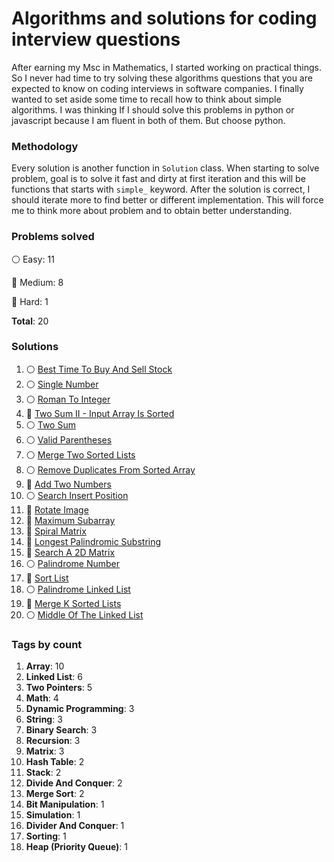 # Algorithms and solutions for coding interview questions

After earning my Msc in Mathematics, I started working on practical things. 
So I never had time to try solving these algorithms questions that you are expected to know on 
coding interviews in software companies.
I finally wanted to set aside some time to recall how to think about simple algorithms.
I was thinking If I should solve this problems in python or javascript because I am fluent in both of them.
But choose python.


### Methodology
Every solution is another function in `Solution` class.
When starting to solve problem, goal is to solve it fast and dirty at first iteration and this will
be functions that starts with `simple_` keyword.
After the solution is correct, I should iterate more to find better or different implementation. This will force me 
to think more about problem and to obtain better understanding.


### Problems solved

:white_circle: Easy: 11

:large_blue_circle: Medium: 8

:red_circle: Hard: 1

__Total__: 20

### Solutions

1. :white_circle: [Best Time To Buy And Sell Stock](./leetCode/121_best_time_to_buy_and_sell_stock.py)
2. :white_circle: [Single Number](./leetCode/136_single_number.py)
3. :white_circle: [Roman To Integer](./leetCode/13_roman_to_integer.py)
4. :large_blue_circle: [Two Sum II - Input Array Is Sorted](./leetCode/167_two_sum_ii.py)
5. :white_circle: [Two Sum](./leetCode/1_two_sum.py)
6. :white_circle: [Valid Parentheses](./leetCode/20_valid_parentheses.py)
7. :white_circle: [Merge Two Sorted Lists](./leetCode/21_merge_two_sorted_lists.py)
8. :white_circle: [Remove Duplicates From Sorted Array](./leetCode/26_remove_duplicates_sorted_array.py)
9. :large_blue_circle: [Add Two Numbers](./leetCode/2_add_two_numbers.py)
10. :white_circle: [Search Insert Position](./leetCode/35_search_insert_position.py)
11. :large_blue_circle: [Rotate Image](./leetCode/48_rotate_image.py)
12. :large_blue_circle: [Maximum Subarray](./leetCode/53_maximum_subarray.py)
13. :large_blue_circle: [Spiral Matrix](./leetCode/54_spiral_matrix.py)
14. :large_blue_circle: [Longest Palindromic Substring](./leetCode/5_longest_palindromic_substring.py)
15. :large_blue_circle: [Search A 2D Matrix](./leetCode/74_search_2d_matrix.py)
16. :white_circle: [Palindrome Number](./leetCode/9_palindrome_number.py)
17. :large_blue_circle: [Sort List](./leetCode/linked-list/148_sort_list.py)
18. :white_circle: [Palindrome Linked List](./leetCode/linked-list/234_palindrome_linked_list.py)
19. :red_circle: [Merge K Sorted Lists](./leetCode/linked-list/23_merge_k_sorted_lists.py)
20. :white_circle: [Middle Of The Linked List](./leetCode/linked-list/876_middle_of_the_linked_list.py)

### Tags by count

1. **Array**: 10
2. **Linked List**: 6
3. **Two Pointers**: 5
4. **Math**: 4
5. **Dynamic Programming**: 3
6. **String**: 3
7. **Binary Search**: 3
8. **Recursion**: 3
9. **Matrix**: 3
10. **Hash Table**: 2
11. **Stack**: 2
12. **Divide And Conquer**: 2
13. **Merge Sort**: 2
14. **Bit Manipulation**: 1
15. **Simulation**: 1
16. **Divider And Conquer**: 1
17. **Sorting**: 1
18. **Heap (Priority Queue)**: 1
